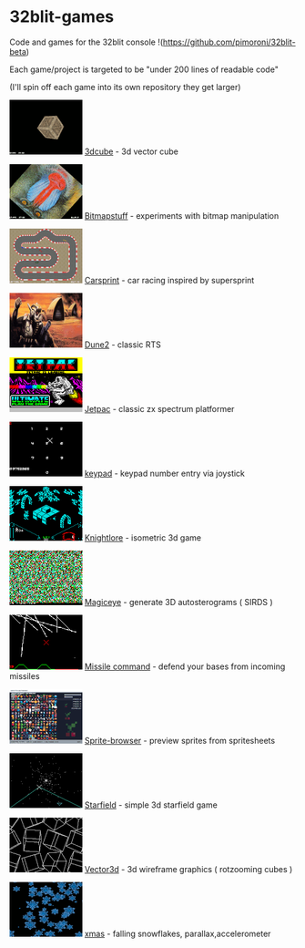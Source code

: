 # 32blit-games
Code and games for the 32blit console  !(https://github.com/pimoroni/32blit-beta)

Each game/project is targeted to be "under 200 lines of readable code"

(I'll spin off each game into its own repository they get larger)



![](/3dcube/splash.png)
[3dcube](3dcube) - 3d vector cube 

![](https://raw.githubusercontent.com/mikerr/32blit-games/master/bitmapstuff/splash.png)
[Bitmapstuff](https://github.com/mikerr/32blit-games/tree/master/bitmapstuff) - experiments with bitmap manipulation

![](https://raw.githubusercontent.com/mikerr/32blit-games/master/carsprint/splash.png)
[Carsprint](https://github.com/mikerr/32blit-games/tree/master/carsprint) - car racing inspired by supersprint

![](https://raw.githubusercontent.com/mikerr/32blit-games/master/dune2/splash.png)
[Dune2](https://github.com/mikerr/32blit-games/tree/master/dune2) - classic RTS

![](https://raw.githubusercontent.com/mikerr/32blit-games/master/jetpac/splash.png)
[Jetpac](https://github.com/mikerr/32blit-games/tree/master/jetpac) - classic zx spectrum platformer

![](https://raw.githubusercontent.com/mikerr/32blit-games/master/keypad/splash.png)
[keypad](https://github.com/mikerr/32blit-games/tree/master/keypad) - keypad number entry via joystick

![](https://raw.githubusercontent.com/mikerr/32blit-games/master/knightlore/splash.png)
[Knightlore](https://github.com/mikerr/32blit-games/tree/master/knightlore) - isometric 3d game 

![](https://raw.githubusercontent.com/mikerr/32blit-games/master/magiceye/splash.png)
[Magiceye](https://github.com/mikerr/32blit-games/tree/master/magiceye) - generate 3D autosterograms ( SIRDS )

![](https://raw.githubusercontent.com/mikerr/32blit-games/master/missile/splash.png)
[Missile command](https://github.com/mikerr/32blit-games/tree/master/missile) - defend your bases from incoming missiles

![](https://raw.githubusercontent.com/mikerr/32blit-games/master/sprite-browser/splash.png)
[Sprite-browser](https://github.com/mikerr/32blit-games/tree/master/sprite-browser) - preview sprites from spritesheets

![](https://raw.githubusercontent.com/mikerr/32blit-games/master/starfield/splash.png)
[Starfield](https://github.com/mikerr/32blit-games/tree/master/starfield) - simple 3d starfield game 

![](https://raw.githubusercontent.com/mikerr/32blit-games/master/vector3d/splash.png)
[Vector3d](https://github.com/mikerr/32blit-games/tree/master/vector3d) - 3d wireframe graphics  ( rotzooming cubes )

![](https://raw.githubusercontent.com/mikerr/32blit-games/master/xmas/splash.png)
[xmas](https://github.com/mikerr/32blit-games/tree/master/xmas) - falling snowflakes, parallax,accelerometer
